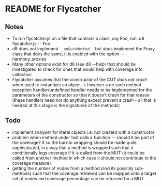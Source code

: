 README for Flycatcher
=====================

Notes
-----

* To run flycatcher.js on a file that contains a class, say Foo, run: d8 flycatcher.js -- Foo
* d8 does not implement `__noSuchMethod__` but *does* implement the Proxy class that does the same, it is enabled with the option --harmony_proxies
* Many other options exist for d8 (see d8 --help) that should be investigated to check for ones that would help with coverage info collection
* Flycatcher assumes that the constructor of the CUT *does not crash* when used to instantiate an object -> however a no such method exception handler/undefined handler needs to be implemented for the parameters of the constructor so that it doesn't crash for that reason (these handlers need not do anything except prevent a crash - all that is needed at this stage is the signatures of the methods)

Todo
----

* implement analyser for literal objects i.e. not created with a constructor
* problem when method under test calls a function -- should it be part of the coverage? if so the burrito wrapping should be made quite sophisticated, in a way that a method is wrapped such that it conditionally logs coverage if it is called from the MUT (it could be called from another method in which case it should not contribute to the coverage measure)
* getting the number of nodes from a method (and its possibly sub-methods) such that the coverage retrieved can be mapped onto a target set of nodes and coverage percentage can be returned for a MUT